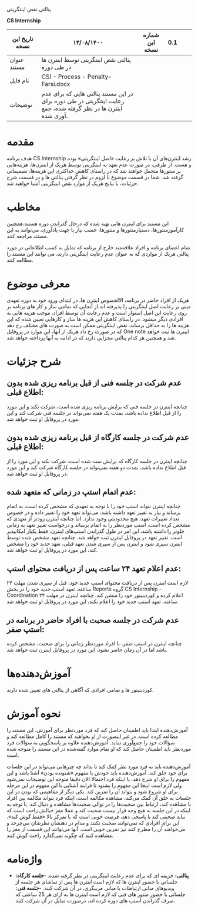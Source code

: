 پنالتی نقض اینتگریتی

**CS Internship**



| تاریخ این نسخه | ۱۳/۰۸/۱۴۰۰ | شماره این نسخه | 0.1 |     |     |
| --- | --- | --- | --- | --- | --- |
| عنوان مستند | پنالتی نقض اینتگریتی توسط اینترن ها در طی دوره |     |     |     |     |
| نام فایل | CSI - Process - Penalty- Farsi.docx |     |     |     |     |
| توضیحات | در این مستند پنالتی هایی که برای عدم رعایت اینتگریتی در طی دوره برای اینترن ها در نظر گرفته شده، جمع آوری شده. |     |     |     | 

# مقدمه

هدف برنامه CS Internship رشد اینترن‌های آن با تلاش بر رعایت «اصل اینتگریتی» بوده و هست. از طرفی، در صورت عدم تعهد به اینتگریتی توسط هریک از اینترن‌ها، هزینه‌هایی بر منتورها متحمل خواهند شد که در راستای کاهش حداکثری این هزینه‌ها، تصمیماتی گرفته شد. شما در قسمت موضوع با لزوم در نظر گرفتن پنالتی ها و در قسمت شرح جزئیات، با نتایج هریک از موارد نقض اینتگریتی آشنا خواهید شد.
# مخاطب

این مستند برای اینترن هایی تهیه شده که درحال گذراندن دوره هستند.همچنین کارآموزمنتورها، دستیارمنتورها و منتورها، حسب نیاز یا جهت یادآوری، می‌توانند به این مستند مراجعه کنند.

تمام اعضای برنامه و افراد علاقه‌مند خارج از برنامه که تمایل به کسب اطلاعاتی در مورد پنالتی هریک از مواردی که به عنوان عدم رعایت اینتگریتی دارند، می توانند این مستند را مطالعه کنند.

# معرفی موضوع

هریک از افراد حاضر در برنامه، الالخصوص اینترن ها، در ابتدای ورود خود به دوره تعهدی مبنی بر رعایت اصل اینتگریتی را پذیرفته اند.از آنجایی که تمامی ساز و کار های برنامه بر روی رعایت این اصل استوار است و عدم رعایت آن توسط افراد، موجب هزینه هایی به افرادی دیگر میشود. در راستای کاهش این هزینه ها ساز و کارهایی تعیین شده که این هزینه ها را به حداقل برساند. نقض اینتگریتی ممکن است به صورت های مختلف رخ دهد که در صورت رخ داد هریک از آنها، این موارد در پروفایل One note  اینترن ها ثبت خواهد شد و همچنین هر کدام پنالتی مجزایی دارند که در ادامه به آنها پرداخته خواهد شد.


# شرح جزئیات


## عدم شرکت در جلسه فنی از قبل برنامه ریزی شده بدون اطلاع قبلی: 
چنانچه اینترن در جلسه فنی که برایش برنامه ریزی شده است، شرکت نکند و این مورد را از قبل اطلاع نداده باشد، بمدت یک هفته نمی‌تواند در جلسه فنی شرکت کند و این مورد در پروفایل او ثبت خواهد شد.

## عدم شرکت در جلسه کارگاه از قبل برنامه ریزی شده بدون اطلاع قبلی:
چنانچه اینترن در جلسه کارگاه که برایش ست شده است، شرکت نکند و این مورد را از قبل اطلاع نداده باشد، بمدت دو هفته نمی‌تواند در جلسه کارگاه شرکت کند و این مورد در پروفایل او ثبت خواهد شد.
 
## عدم اتمام استپ در زمانی که متعهد شده:
چنانچه اینترن نتواند استپ خود را با توجه به تعهدی که مشخص کرده است، به اتمام برساند و نیاز به تغییر تعهد داشته باشد، می‌تواند تعهد خود را تغییر داده و در خصوص تعداد تغییرات تعهد، هیچ محدودیتی وجود ندارد. اما چنانچه اینترن زودتر از تعهدی که مشخص کرده است، استپ موردنظر را به اتمام برساند و درخواست تغییر تعهد به زمانی جلوتر را داشته باشد، این امر در طول گذراندن استپ‌های اینترن، فقط یکبار امکانپذیر است. تغییر تعهد در پروفایل اینترن ثبت خواهد ‌شد.
 چنانچه تعهد مشخص شده توسط اینترن سپری شود و اینترن پس از سپری شدن تعهد قبلی، تعهد جدید خود را مشخص کند، این مورد در پروفایل او ثبت خواهد شد.

## عدم اعلام تعهد ۲۴ ساعت پس از دریافت محتوای استپ:
لازم است اینترن پس از دریافت محتوای استپ جدید خود، قبل از سپری شدن مهلت ۲۴ ساعته، تعهد استپ جدید خود را در بخش Reports گروه CS Internship - Coordination اعلام کرده و کوردینیتور خود را منشن کند. چنانچه اینترن در مهلت ۲۴ ساعته، تعهد استپ جدید خود را اعلام نکند، این مورد در پروفایل او ثبت خواهد شد.
 
## عدم شرکت در جلسه صحبت با افراد حاضر در برنامه در استپ صفر:
چنانچه اینترن در استپ صفر، با افراد موردنظر زمانی را برای صحبت، مشخص کرده باشد اما در آن زمان حاضر نشود، این مورد در پروفایل اینترن ثبت خواهد شد.
 



# آموزش‌دهنده‌ها

کوردینیتور ها و تمامی افرادی که آگاهی از پنالتی های تعیین شده دارند.

# نحوه آموزش

آموزش‌دهنده ابتدا باید اطمینان حاصل کند که فرد موردنظر برای آموزش، این مستند را مطالعه کرده است. در غیر اینصورت از او بخواهید که مستند را کامل مطالعه کند و سؤالات خود را جمع‌آوری نماید. آموزش‌دهنده علاوه بر پاسخگویی به سؤالات فرد موردنظر باید اطمینان حاصل کند که او تمام موارد گفته‌شده در این مستند را متوجه شده است.

آموزش‌دهنده باید به فرد مورد نظر کمک کند تا بداند چه چیزهایی می‌تواند در این جلسات برای خود خلق کند. آموزش‌دهنده باید خودش با مفهوم «شنونده بودن» آشنا باشد و این مفهوم را برای او شرح دهد. با اینکه فرد احتمالا الان دقیقا متوجه این توضیحات نمی‌شود ولی لازم است اینجا این مفهوم را بشنود تا فرایند آشنایی با این مفهوم در این مرحله برای او شروع شود و بتواند آن را تمرین کند. یکی دیگر از مفاهیمی که بودن در این جلسات به خلق آن کمک می‌کند، مشاهده مکالمه است. اینکه فرد بتواند مکالمه بین افراد با مشاهده کند، ارتباط بین صحبت‌ها را در توالی صحبت‌ها مشاهده و دنبال کند. با توجه به اینکه در این جلسه به هیچ وجه قرار نیست صحبت کند و عملا مغز خیالش راحت‌ است که نباید صحبتی کند یا پاسخی دهد، فرصت خوبی است که با تمرکز بالا «فقط گوش کند». این برای افرادی که نمی‌توانند صحبت نکنند و مدام در ذهنشان نظرشان می‌چرخد و می‌خواهند آن را مطرح کنند نیز تمرین خوبی است. آنها می‌توانند این قسمت از مغز را مشاهده کنند که چگونه نمی‌گذارد راحت گوش کنند.

# واژه‌نامه

- **پنالتی:** جریمه ای که برای عدم رعایت اینتگریتی در نظر گرفته شده.
-**جلسه کارگاه:** جلساتی با حضور اینترن ها که  لازم است اینترن ها پس از تماشای هر جلسه از ویدیوهای مبانی ارتباطات یا مبانی مربیگری، در آن شرکت کنند.
-**جلسه فنی:** جلساتی با حضور منتور های فنی که لازم است اینترن ها به ازای هر 25 ساعتی که صرف گذراندن استپ های دوره کرده اند، درصورت تمایل در آن شرکت کنند.

